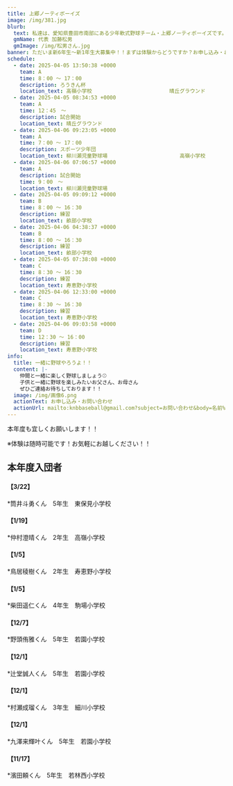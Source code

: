 ```yaml
---
title: 上郷ノーティボーイズ
image: /img/381.jpg
blurb:
  text: 私達は、愛知県豊田市南部にある少年軟式野球チーム・上郷ノーティボーイズです。野球を愛する少年・少女達の夢を育み、軟式野球を正しく指導し、体力向上と礼儀を養成します。また、親友同士の友情と交歓の場を与え、規則正しい明朗な少年・少女を育成することを目的としています。
  gmName: 代表 加藤松男
  gmImage: /img/松男さん.jpg
banner: ただいま新6年生～新1年生大募集中！！まずは体験からどうですか？お申し込み・お問い合わせはお気軽にどうぞ！！
schedule:
  - date: 2025-04-05 13:50:38 +0000
    team: A
    time: 8：00 ～ 17：00
    description: ろうきん杯
    location_text: 高嶺小学校　　　　　　　　　　　　　　　晴丘グラウンド
  - date: 2025-04-05 08:34:53 +0000
    team: A
    time: 12：45　～
    description: 試合開始
    location_text: 晴丘グラウンド
  - date: 2025-04-06 09:23:05 +0000
    team: A
    time: 7：00 ～ 17：00
    description: スポーツ少年団
    location_text: 柳川瀬児童野球場　　　　　　　　　　　　　　高嶺小学校
  - date: 2025-04-06 07:06:57 +0000
    team: A
    description: 試合開始
    time: 9：00　～
    location_text: 柳川瀬児童野球場
  - date: 2025-04-05 09:09:12 +0000
    team: B
    time: 8：00 ～ 16：30
    description: 練習
    location_text: 畝部小学校
  - date: 2025-04-06 04:38:37 +0000
    team: B
    time: 8：00 ～ 16：30
    description: 練習
    location_text: 畝部小学校
  - date: 2025-04-05 07:38:08 +0000
    team: C
    time: 8：30 ～ 16：30
    description: 練習
    location_text: 寿恵野小学校
  - date: 2025-04-06 12:33:00 +0000
    team: C
    time: 8：30 ～ 16：30
    description: 練習
    location_text: 寿恵野小学校
  - date: 2025-04-06 09:03:58 +0000
    team: D
    time: 12：30 ～ 16：00
    description: 練習
    location_text: 寿恵野小学校
info:
  title: 一緒に野球やろうよ！！
  content: |-
    仲間と一緒に楽しく野球しましょう⚾
    子供と一緒に野球を楽しみたいお父さん、お母さん
    ぜひご連絡お待ちしております！！
  image: /img/画像6.png
  actionText: お申し込み・お問い合わせ
  actionUrl: mailto:knbbaseball@gmail.com?subject=お問い合わせ&body=名前%20%3A%0D%0Aふりがな%20%3A%0D%0A電話%20%3A%0D%0A学校名%20%3A%0D%0A学年%20%3A%0D%0Aお問い合せ内容%20%3A（例、体験・見学・入団希望）
---
```

本年度も宜しくお願いします！！


※体験は随時可能です！お気軽にお越しください！！

## 本年度入団者

#### 【3/22】

*筒井斗勇くん　5年生　東保見小学校

#### 【1/19】

*仲村澄晴くん　2年生　高嶺小学校

#### 【1/5】

*鳥居稜樹くん　2年生　寿恵野小学校

#### 【1/5】

*柴田遥仁くん　4年生　駒場小学校

#### 【12/7】

*野頭侑雅くん　5年生　若園小学校

#### 【12/1】

*辻堂誠人くん　5年生　若園小学校

#### 【12/1】

*村瀬成瑠くん　3年生　細川小学校

#### 【12/1】

*九澤来輝叶くん　5年生　若園小学校

#### 【11/17】

*濱田頼くん　5年生　若林西小学校